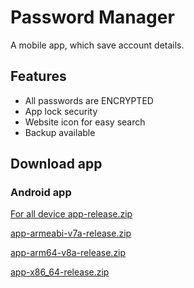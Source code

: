 # Password Manager

A mobile app, which save account details.

## Features
- All passwords are ENCRYPTED
- App lock security
- Website icon for easy search
- Backup available

## Download app
### Android app
[For all device app-release.zip](https://github.com/nsdahile/password-manager/files/5963832/app-release.zip)

[app-armeabi-v7a-release.zip](https://github.com/nsdahile/password-manager/files/5963808/app-armeabi-v7a-release.zip)

[app-arm64-v8a-release.zip](https://github.com/nsdahile/password-manager/files/5963784/app-arm64-v8a-release.zip)

[app-x86_64-release.zip](https://github.com/nsdahile/password-manager/files/5963810/app-x86_64-release.zip)

